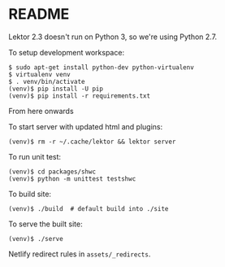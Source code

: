 # README

Lektor 2.3 doesn't run on Python 3, so we're using Python 2.7.

To setup development workspace:

```
$ sudo apt-get install python-dev python-virtualenv
$ virtualenv venv
$ . venv/bin/activate
(venv)$ pip install -U pip
(venv)$ pip install -r requirements.txt
```

From here onwards

To start server with updated html and plugins:

```
(venv)$ rm -r ~/.cache/lektor && lektor server
```

To run unit test:

```
(venv)$ cd packages/shwc
(venv)$ python -m unittest testshwc
```

To build site:

```
(venv)$ ./build  # default build into ./site
```

To serve the built site:

```
(venv)$ ./serve
```

Netlify redirect rules in `assets/_redirects`.
